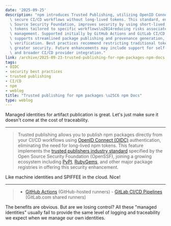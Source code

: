 ```yaml
---
date: '2025-09-25'
description: "npm introduces Trusted Publishing, utilizing OpenID Connect (OIDC) for\
  \ secure CI/CD workflows without long-lived tokens. This standard, endorsed by Open\
  \ Source Security Foundation, improves security by using short-lived, cryptographically-signed\
  \ tokens tailored to specific workflows\u2014reducing risks associated with token\
  \ management. Supported initially by GitHub Actions and GitLab CI/CD, this mechanism\
  \ supports streamlined package publishing and provenance generation, enhancing authenticity\
  \ verification. Best practices recommend restricting traditional token access for\
  \ greater security. Future enhancements may include support for self-hosted runners\
  \ and broader CI/CD provider integration."
link: /archive/2025-09-23-trusted-publishing-for-npm-packages-npm-docs
tags:
- OIDC
- security best practices
- trusted publishing
- CI/CD
- npm
- weblog
title: "Trusted publishing for npm packages \u25C6 npm Docs"
type: weblog
---
```


Managed identities for artifact publication is great. Let's just make sure it doesn't come at the cost of traceability.

---

> Trusted publishing allows you to publish npm packages directly from your CI/CD workflows using [OpenID Connect (OIDC)](https://openid.net/developers/how-connect-works/) authentication, eliminating the need for long-lived npm tokens. This feature implements the [trusted publishers industry standard](https://repos.openssf.org/trusted-publishers-for-all-package-repositories) specified by the Open Source Security Foundation (OpenSSF), joining a growing ecosystem including [PyPI](https://docs.pypi.org/trusted-publishers/), [RubyGems](https://guides.rubygems.org/trusted-publishing/), and other major package registries in offering this security enhancement.

Like machine identities and SPIFFEE in the cloud. Nice!

---

> - [GitHub Actions](https://github.com/features/actions) (GitHub-hosted runners) - [GitLab CI/CD Pipelines](https://docs.gitlab.com/ci/pipelines/) (GitLab.com shared runners)

The benefits are obvious. But are we losing control? All these "managed identities" usually fail to provide the same level of logging and traceability we expect when we manage our own identities.

